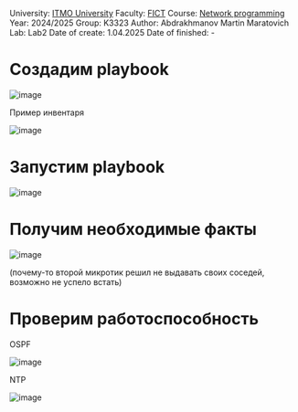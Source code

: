 
University: [ITMO University](https://itmo.ru/ru/)
Faculty: [FICT](https://fict.itmo.ru)
Course: [Network programming](https://github.com/itmo-ict-faculty/introduction-in-routing)
Year: 2024/2025
Group: K3323
Author: Abdrakhmanov Martin Maratovich
Lab: Lab2
Date of create: 1.04.2025
Date of finished: - 


# Создадим playbook

![image](https://github.com/user-attachments/assets/8fe699a7-78c4-436c-9c54-f396b8052011)

Пример инвентаря

![image](https://github.com/user-attachments/assets/456bcfe3-c9c4-4620-8e17-a347eb580a7f)


# Запустим playbook

![image](https://github.com/user-attachments/assets/96308686-699f-48bf-8a67-54b782ffb4c9)


# Получим необходимые факты

![image](https://github.com/user-attachments/assets/5b9d8413-4bb0-47ea-8a08-47146add830c)

(почему-то второй микротик решил не выдавать своих соседей, возможно не успело встать)

# Проверим работоспособность

OSPF


![image](https://github.com/user-attachments/assets/8af43c80-f5ee-454e-9c99-1e130bd8c637)

NTP


![image](https://github.com/user-attachments/assets/81db35fa-bbb6-438e-89af-54c08b28b008)





